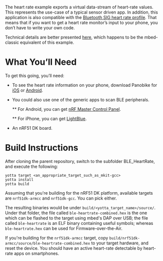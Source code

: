 The heart rate example exports a virtual data-stream of heart-rate values.
This represents the use-case of a typical sensor driven app. In addition, this
application is also compatible with the [Bluetooth SIG heart rate profile](https://developer.bluetooth.org/TechnologyOverview/Pages/HRP.aspx).
That means that if you want to get a heart rate monitor’s input to your phone,
you don’t have to write your own code.

Technical details are better presented [here](https://developer.mbed.org/teams/Bluetooth-Low-Energy/code/BLE_HeartRate/),
which happens to be the mbed-classic equivalent of this example.

What You’ll Need
================

To get this going, you’ll need:

* To see the heart rate information on your phone, download Panobike for [iOS](https://itunes.apple.com/gb/app/panobike/id567403997?mt=8) or [Android](https://play.google.com/store/apps/details?id=com.topeak.panobike&hl=en).

* You could also use one of the generic apps to scan BLE peripherals.

  ** For Android, you can get [nRF Master Control Panel](https://play.google.com/store/apps/detailsid=no.nordicsemi.android.mcp&hl=en).

  ** For iPhone, you can get [LightBlue](https://itunes.apple.com/gb/app/lightblue-bluetooth-low-energy/id557428110?mt=8).

* An nRF51 DK board.


Build Instructions
==================

After cloning the parent repository, switch to the subfolder BLE_HeartRate, and
execute the following:

```Shell
yotta target <an_appropriate_target_such_as_mkit-gcc>
yotta install
yotta build
```

Assuming that you're building for the nRF51 DK platform, available targets are
`nrf51dk-armcc` and `nrf51dk-gcc`. You can pick either.

The resulting binaries would be under `build/<yotta_target_name>/source/`.
Under that folder, the file called `ble-heartrate-combined.hex` is the one which
can be flashed to the target using mbed's DAP over USB; the file called `ble-heartrate`
is an ELF binary containing useful symbols; whereas `ble-heartrate.hex`
can be used for Firmware-over-the-Air.

If you're building for the `nrf51dk-armcc` target, copy `build/nrf51dk-armcc/source/ble-heartrate-combined.hex`
to your target hardware, and reset the device. You should have an active
heart-rate detectable by heart-rate apps on smartphones.
